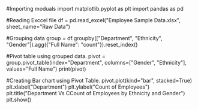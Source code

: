 #Importing moduals
import matplotlib.pyplot as plt
import pandas as pd

#Reading Exccel file
df = pd.read_excel("Employee Sample Data.xlsx", sheet_name="Raw Data")

#Grouping data
group = df.groupby(["Department", "Ethnicity", "Gender"]).agg({"Full Name": "count"}).reset_index()

#Pivot table using grouped data.
pivot = group.pivot_table(index="Department", columns=["Gender", "Ethnicity"], values="Full Name")
print(pivot)

#Creating Bar chart using Pivot Table.
pivot.plot(kind="bar", stacked=True)
plt.xlabel("Department")
plt.ylabel("Count of Employees")
plt.title("Department Vs CCount of Employees by Ethnicity and Gender")
plt.show()
